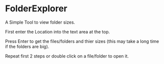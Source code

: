 # FolderExplorer
A Simple Tool to view folder sizes.

First enter the Location into the text area at the top.

Press Enter to get the files/folders and thier sizes (this may take a long time if the folders are big).

Repeat first 2 steps or double click on a file/folder to open it.
